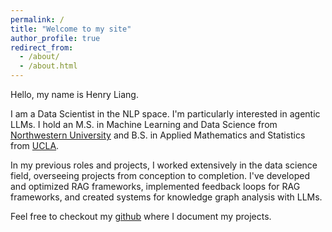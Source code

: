 ```yaml
---
permalink: /
title: "Welcome to my site"
author_profile: true
redirect_from: 
  - /about/
  - /about.html
---
```


Hello, my name is Henry Liang. 

I am a Data Scientist in the NLP space. I'm particularly interested in agentic LLMs.  I hold an M.S. in Machine Learning and Data Science from [Northwestern University](https://www.mccormick.northwestern.edu/machine-learning-data-science/) and B.S. in Applied Mathematics and Statistics from [UCLA](https://ww3.math.ucla.edu/). 

In my previous roles and projects, I worked extensively in the data science field, overseeing projects from conception to completion. I've developed and optimized RAG frameworks, implemented feedback loops for RAG frameworks, and created systems for knowledge graph analysis with LLMs.

Feel free to checkout my [github](https://github.com/HenryLiang-123) where I document my projects.
